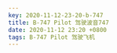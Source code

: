 ```yaml
---
key: 2020-11-12-23-20-b-747
title: B-747 Pilot 驾驶波音747
date: 2020-11-12 23:20 +0800
tags: B-747 Pilot 驾驶飞机
---
```




<!--more-->
